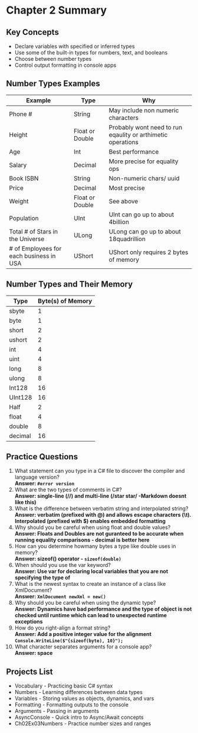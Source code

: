 # Chapter 2 Summary

## Key Concepts
* Declare variables with specified or inferred types
* Use some of the built-in types for numbers, text, and booleans
* Choose between number types
* Control output formatting in console apps

## Number Types Examples
| Example | Type | Why |
| ------- | ---- | ----|
| Phone # | String| May include non numeric characters |
| Height | Float or Double| Probably wont need to run eqaulity or arthimetic operations|
| Age | Int| Best performance|
| Salary | Decimal| More precise for equality ops|
| Book ISBN | String| Non-numeric chars/ uuid|
| Price | Decimal| Most precise|
|Weight | Float or Double| See above|
| Population| UInt| UInt can go up to about 4billion|
| Total # of Stars in the Universe | ULong| ULong can go up to about 18quadrillion
| # of Employees for each business in USA | UShort| UShort only requires 2 bytes of memory|

## Number Types and Their Memory
| Type | Byte(s) of Memory |
|------|-------------------|
| sbyte | 1 |
| byte | 1 |
| short | 2 |
| ushort | 2 |
| int | 4 |
| uint | 4 |
| long | 8 |
| ulong | 8 |
| Int128| 16 |
| UInt128 | 16 |
| Half | 2 |
| float | 4 |
| double | 8 |
| decimal | 16 |

## Practice Questions
1. What statement can you type in a C# file to discover the compiler and language version?  
**Answer: ```#error version```**
2. What are the two types of comments in C#?  
**Answer: single-line (//) and multi-line (/star star/ -Markdown doesnt like this)**
3. What is the difference between verbatim string and interpolated string?  
**Answer: verbatim (prefixed with @) and allows escape characters (\t). Interpolated (prefixed with $) enables embedded formatting**
4. Why should you be careful when using float and double values?  
**Answer: Floats and Doubles are not guranteed to be accurate when running equality comparisons - decimal is better here**
5. How can you determine howmany bytes a type like double uses in memory?  
**Answer: sizeof() operator - ```sizeof(double)```**
6. When should you use the var keyword?  
**Answer: Use var for declaring local variables that you are not specifying the type of**
7. What is the newest syntax to create an instance of a class like XmlDocument?  
**Answer: ```XmlDocument newXml = new()```**
8. Why should you be careful when using the dynamic type?  
**Answer: Dynamics have bad performance and the type of object is not checked until runtime which can lead to unexpected runtime exceptions**
9. How do you right-align a format string?  
**Answer: Add a positive integer value for the alignment  
```Console.WriteLine($"{sizeof(byte), 10}");```**
10. What character separates arguments for a console app?  
**Answer: space**

## Projects List
* Vocabulary - Practicing basic C# syntax
* Numbers - Learning differences between data types
* Variables - Storing values as objects, dynamics, and vars
* Formatting - Formatting outputs to the console
* Arguments - Passing in arguments
* AsyncConsole - Quick intro to Async/Await concepts
* Ch02Ex03Numbers - Practice number sizes and ranges

